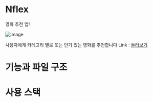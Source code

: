 # Nflex

영화 추천 앱!

![image](https://user-images.githubusercontent.com/41333676/179671907-f9fa41af-7de2-4fad-a923-ce794a356192.png)

사용자에게 카테고리 별로 또는 인기 있는 영화를 추천합니다
Link : [둘러보기](https://euneu.github.io/react-movie/)


# 기능과 파일 구조

# 사용 스택

